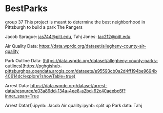 # BestParks
group 37
This project is meant to determine the best neighborhood in Pittsburgh to build a park
The Rangers

Jacob Sprague: jas744@pitt.edu, Tahj Jones: tac212@pitt.edu

Air Quality Data: https://data.wprdc.org/dataset/allegheny-county-air-quality

Park Outline Data: [https://data.wprdc.org/dataset/allegheny-county-parks-outlines](https://pghgishub-pittsburghpa.opendata.arcgis.com/datasets/e95593cb0a2d4ff194be9694b40614dc/explore?showTable=true)

Arrest Data: https://data.wprdc.org/dataset/arrest-data/resource/e03a89dd-134a-4ee8-a2bd-62c40aeebc6f?inner_span=True

Arrest Data(1).ipynb: Jacob
Air quality.ipynb: split up
Park data: Tahj
